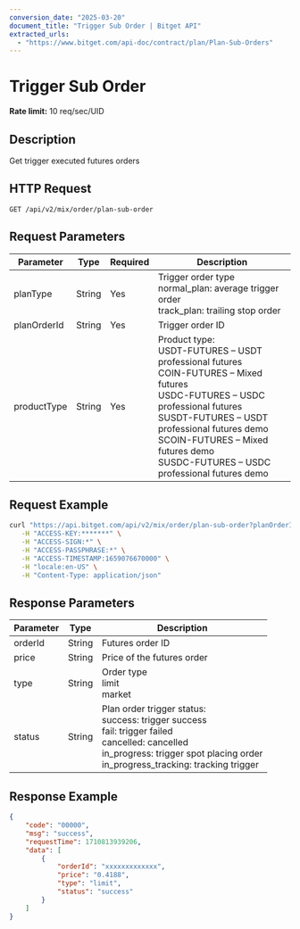 ```yaml
---
conversion_date: "2025-03-20"
document_title: "Trigger Sub Order | Bitget API"
extracted_urls:
  - "https://www.bitget.com/api-doc/contract/plan/Plan-Sub-Orders"
---
```


# Trigger Sub Order

**Rate limit:** 10 req/sec/UID

## Description
Get trigger executed futures orders

## HTTP Request
```
GET /api/v2/mix/order/plan-sub-order
```

## Request Parameters
| Parameter     | Type   | Required | Description                                                                 |
|--------------|--------|----------|-----------------------------------------------------------------------------|
| planType     | String | Yes      | Trigger order type<br>normal_plan: average trigger order<br>track_plan: trailing stop order |
| planOrderId  | String | Yes      | Trigger order ID                                                            |
| productType  | String | Yes      | Product type:<br>USDT-FUTURES – USDT professional futures<br>COIN-FUTURES – Mixed futures<br>USDC-FUTURES – USDC professional futures<br>SUSDT-FUTURES – USDT professional futures demo<br>SCOIN-FUTURES – Mixed futures demo<br>SUSDC-FUTURES – USDC professional futures demo |

## Request Example
```bash
curl "https://api.bitget.com/api/v2/mix/order/plan-sub-order?planOrderId=xxxxxxxxxxxxxxxxxx&productType=USDT-FUTURES&planType=normal_plan" \
   -H "ACCESS-KEY:*******" \
   -H "ACCESS-SIGN:*" \
   -H "ACCESS-PASSPHRASE:*" \
   -H "ACCESS-TIMESTAMP:1659076670000" \
   -H "locale:en-US" \
   -H "Content-Type: application/json"
```

## Response Parameters
| Parameter | Type   | Description                                                           |
|----------|--------|-----------------------------------------------------------------------|
| orderId  | String | Futures order ID                                                      |
| price    | String | Price of the futures order                                            |
| type     | String | Order type<br>limit<br>market                                         |
| status   | String | Plan order trigger status:<br>success: trigger success<br>fail: trigger failed<br>cancelled: cancelled<br>in_progress: trigger spot placing order<br>in_progress_tracking: tracking trigger |

## Response Example
```json
{
    "code": "00000",
    "msg": "success",
    "requestTime": 1710813939206,
    "data": [
        {
            "orderId": "xxxxxxxxxxxxx",
            "price": "0.4188",
            "type": "limit",
            "status": "success"
        }
    ]
}
```
